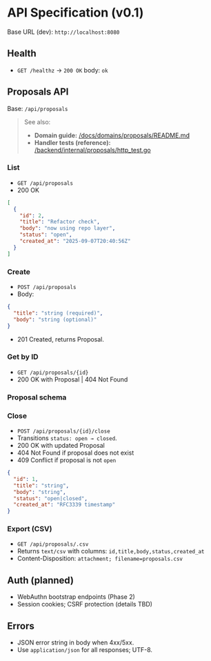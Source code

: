 # API Specification (v0.1)

Base URL (dev): `http://localhost:8080`

## Health
- `GET /healthz` → `200 OK` body: `ok`

## Proposals API
Base: `/api/proposals`

> See also:
> - **Domain guide:** [/docs/domains/proposals/README.md](./domains/proposals/README.md)
> - **Handler tests (reference):** [/backend/internal/proposals/http_test.go](../backend/internal/proposals/http_test.go)



### List
- `GET /api/proposals`
- 200 OK
```json
[
  {
    "id": 2,
    "title": "Refactor check",
    "body": "now using repo layer",
    "status": "open",
    "created_at": "2025-09-07T20:40:56Z"
  }
]
```

### Create

* `POST /api/proposals`
* Body:

```json
{
  "title": "string (required)",
  "body": "string (optional)"
}
```

* 201 Created, returns Proposal.

### Get by ID

* `GET /api/proposals/{id}`
* 200 OK with Proposal | 404 Not Found

### Proposal schema
### Close
- `POST /api/proposals/{id}/close`
- Transitions `status: open → closed`.
- 200 OK with updated Proposal
- 404 Not Found if proposal does not exist
- 409 Conflict if proposal is not `open`

```json
{
  "id": 1,
  "title": "string",
  "body": "string",
  "status": "open|closed",
  "created_at": "RFC3339 timestamp"
}
```

### Export (CSV)
- `GET /api/proposals/.csv`
- Returns `text/csv` with columns: `id,title,body,status,created_at`
- Content-Disposition: `attachment; filename=proposals.csv`

## Auth (planned)

* WebAuthn bootstrap endpoints (Phase 2)
* Session cookies; CSRF protection (details TBD)

## Errors

* JSON error string in body when 4xx/5xx.
* Use `application/json` for all responses; UTF-8.
